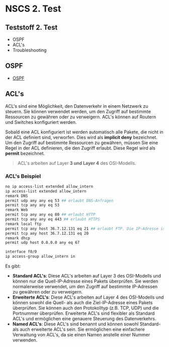 # NSCS 2. Test

## Teststoff 2. Test

- OSPF
- ACL's
- Troubleshooting

## OSPF

- [OSPF](https://lexica.fri3dl.dev/school/nscs/ospf)

## ACL's

ACL's sind eine Möglichkeit, den Datenverkehr in einem Netzwerk zu steuern. Sie können verwendet werden, um den Zugriff auf bestimmte Ressourcen zu gewähren oder zu verweigern. ACL's können auf Routern und Switches konfiguriert werden.

Sobald eine ACL konfiguriert ist werden automatisch alle Pakete, die nicht in der ACL definiert sind, verworfen. Dies wird als **implicit deny** bezeichnet. Um den Zugriff auf bestimmte Ressourcen zu gewähren, müssen Sie eine Regel in der ACL definieren, die den Zugriff erlaubt. Diese Regel wird als **permit** bezeichnet.

> ACL's arbeiten auf Layer **3 und Layer 4** des OSI-Modells.

### ACL's Beispiel

```bash
no ip access-list extended allow_intern
ip access-list extended allow_intern
remark DNS
permit udp any any eq 53 ## erlaubt DNS-Anfragen
permit tcp any any eq 53 
remark Web
permit tcp any any eq 80 ## erlaubt HTTP
permit tcp any any eq 443 ## erlaubt HTTPS
remark local ftp
permit tcp any host 36.7.12.131 eq 21 ## erlaubt FTP. Die IP-Adresse ist die des FTP-Servers
permit tcp any host 36.7.12.131 eq 20
remark dhcp
permit udp host 0.0.0.0 any eq 67

interface f0/0
ip access-group allow_intern in
```

Es gibt:

- **Standard ACL's**: Diese ACL's arbeiten auf Layer 3 des OSI-Modells und können nur die Quell-IP-Adresse eines Pakets überprüfen. Sie werden normalerweise verwendet, um den Zugriff auf bestimmte IP-Adressen zu gewähren oder zu verweigern.
- **Erweiterte ACL's**: Diese ACL's arbeiten auf Layer 4 des OSI-Modells und können sowohl die Quell- als auch die Ziel-IP-Adresse eines Pakets überprüfen. Sie können auch den Protokolltyp (z.B. TCP, UDP) und die Portnummer überprüfen. Erweiterte ACL's sind flexibler als Standard ACL's und ermöglichen eine genauere Steuerung des Datenverkehrs.
- **Named ACL's**: Diese ACL's sind benannt und können sowohl Standard- als auch erweiterte ACL's sein. Sie ermöglichen eine einfachere Verwaltung von ACL's, da sie einen Namen anstelle einer Nummer verwenden.
